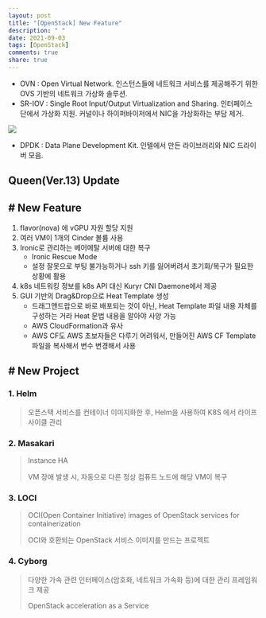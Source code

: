 ```yaml
---
layout: post
title: "[OpenStack] New Feature"
description: " "
date: 2021-09-03
tags: [OpenStack]
comments: true
share: true
---
```



- OVN : Open Virtual Network. 인스턴스들에 네트워크 서비스를 제공해주기 위한 OVS 기반의 네트워크 가상화 솔루션.
- SR-IOV : Single Root Input/Output Virtualization and Sharing. 인터페이스 단에서 가상화 지원. 커널이나 하이퍼바이저에서 NIC을 가상화하는  부담 제거. 

![](https://github.com/dh77hd/Note/blob/master/83_OpenStack/image/1.PNG?raw=true)

- DPDK : Data Plane Development Kit. 인텔에서 만든 라이브러리와 NIC 드라이버 모음. 



## Queen(Ver.13) Update

## # New Feature

1. flavor(nova) 에 vGPU 자원 할당 지원
2. 여러 VM이 1개의 Cinder 볼륨 사용
3. Ironic로 관리하는 베어메탈 서버에 대한 복구
   - Ironic Rescue Mode
   - 설정 잘못으로 부팅 불가능하거나 ssh 키를 잃어버려서 초기화/복구가 필요한 상황에 활용
4. k8s 네트워킹 정보를 k8s API 대신 Kuryr CNI Daemone에서 제공
5. GUI 기반의 Drag&Drop으로 Heat Template 생성
   - 드래그앤드랍으로 바로 배포되는 것이 아닌, Heat Template 파일 내용 자체를 구성하는 거라 Heat 문법 내용을 알아야 사양 가능
   - AWS CloudFormation과 유사
   - AWS CF도 AWS 초보자들은 다루기 어려워서, 만들어진 AWS CF Template 파일을 복사해서 변수 변경해서 사용



## # New Project

### 1. Helm

> 오픈스택 서비스를 컨테이너 이미지화한 후, Helm을 사용하여 K8S 에서 라이프사이클 관리



### 2. Masakari

> Instance HA
>
> VM 장애 발생 시, 자동으로 다른 정상 컴퓨트 노드에 해당 VM이 복구



### 3. LOCI

> OCI(Open Container Initiative) images of OpenStack services for containerization
>
> OCI와 호환되는 OpenStack 서비스 이미지를 만드는 프로젝트



### 4. Cyborg

> 다양한 가속 관련 인터페이스(암호화, 네트워크 가속화 등)에 대한 관리 프레임워크 제공
>
> OpenStack acceleration as a Service